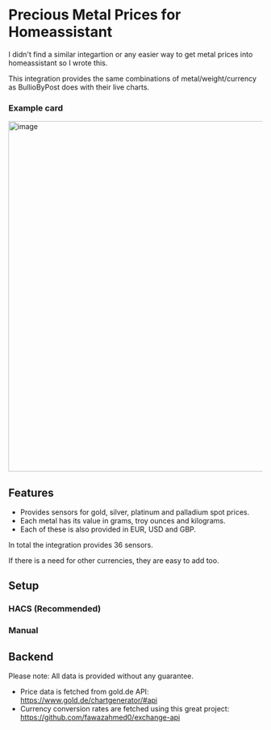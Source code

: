 # Precious Metal Prices for Homeassistant

I didn't find a similar integartion or any easier way to get metal prices into homeassistant so I wrote this. 

This integration provides the same combinations of metal/weight/currency as BullioByPost does with their live charts.

### Example card
<img width="524" height="695" alt="image" src="https://github.com/user-attachments/assets/8a0d3a30-d087-4fb4-9baa-30fe16af3688" />


## Features

- Provides sensors for gold, silver, platinum and palladium spot prices.
- Each metal has its value in grams, troy ounces and kilograms.
- Each of these is also provided in EUR, USD and GBP.

In total the integration provides 36 sensors.

If there is a need for other currencies, they are easy to add too.

## Setup

### HACS (Recommended)

### Manual

## Backend

Please note: All data is provided without any guarantee.

- Price data is fetched from gold.de API: https://www.gold.de/chartgenerator/#api
- Currency conversion rates are fetched using this great project: https://github.com/fawazahmed0/exchange-api
